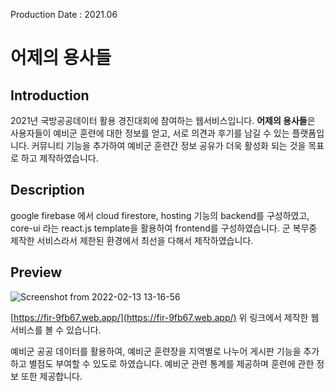 Production Date : 2021.06
# 어제의 용사들
## Introduction
2021년 국방공공데이터 활용 경진대회에 참여하는 웹서비스입니다. **어제의 용사들**은 사용자들이 예비군 훈련에 대한 정보를 얻고, 서로 의견과 후기를 남길 수 있는 플랫폼입니다. 커뮤니티 기능을 추가하여 예비군 훈련간 정보 공유가 더욱 활성화 되는 것을 목표로 하고 제작하였습니다.

## Description
google firebase 에서 cloud firestore, hosting 기능의 backend를 구성하였고, core-ui 라는 react.js template을 활용하여 frontend를 구성하였습니다. 군 복무중 제작한 서비스라서 제한된 환경에서 최선을 다해서 제작하였습니다.


## Preview

![Screenshot from 2022-02-13 13-16-56](https://user-images.githubusercontent.com/52111798/153738416-22aaee49-1a67-40d1-826b-0cd1e54d0a54.png)


[https://fir-9fb67.web.app/](https://fir-9fb67.web.app/)
위 링크에서 제작한 웹서비스를 볼 수 있습니다.

예비군 공공 데이터를 활용하여, 예비군 훈련장을 지역별로 나누어 게시판 기능을 추가하고 별점도 부여할 수 있도로 하였습니다. 예비군 관련 통계를 제공하며 훈련에 관한 정보 또한 제공합니다.


